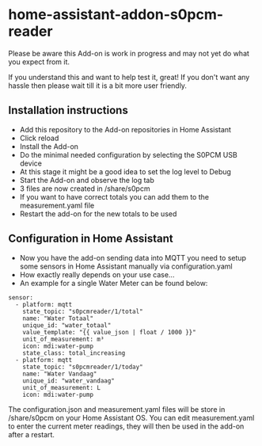 # home-assistant-addon-s0pcm-reader

Please be aware this Add-on is work in progress and may not yet do what you expect from it.

If you understand this and want to help test it, great! If you don't want any hassle then please wait till it is a bit more user friendly.

## Installation instructions

* Add this repository to the Add-on repositories in Home Assistant
* Click reload
* Install the Add-on
* Do the minimal needed configuration by selecting the S0PCM USB device
* At this stage it might be a good idea to set the log level to Debug
* Start the Add-on and observe the log tab
* 3 files are now created in /share/s0pcm
* If you want to have correct totals you can add them to the measurement.yaml file
* Restart the add-on for the new totals to be used

## Configuration in Home Assistant

* Now you have the add-on sending data into MQTT you need to setup some sensors in Home Assistant manually via configuration.yaml
* How exactly really depends on your use case...
* An example for a single Water Meter can be found below:
```#S0PCM
sensor:
  - platform: mqtt
    state_topic: "s0pcmreader/1/total"
    name: "Water Totaal"
    unique_id: "water_totaal"
    value_template: "{{ value_json | float / 1000 }}"
    unit_of_measurement: m³
    icon: mdi:water-pump
    state_class: total_increasing
  - platform: mqtt
    state_topic: "s0pcmreader/1/today"
    name: "Water Vandaag"
    unique_id: "water_vandaag"
    unit_of_measurement: L
    icon: mdi:water-pump
```
The configuration.json and measurement.yaml files will be store in /share/s0pcm on your Home Assistant OS.
You can edit measurement.yaml to enter the current meter readings, they will then be used in the add-on after a restart.
